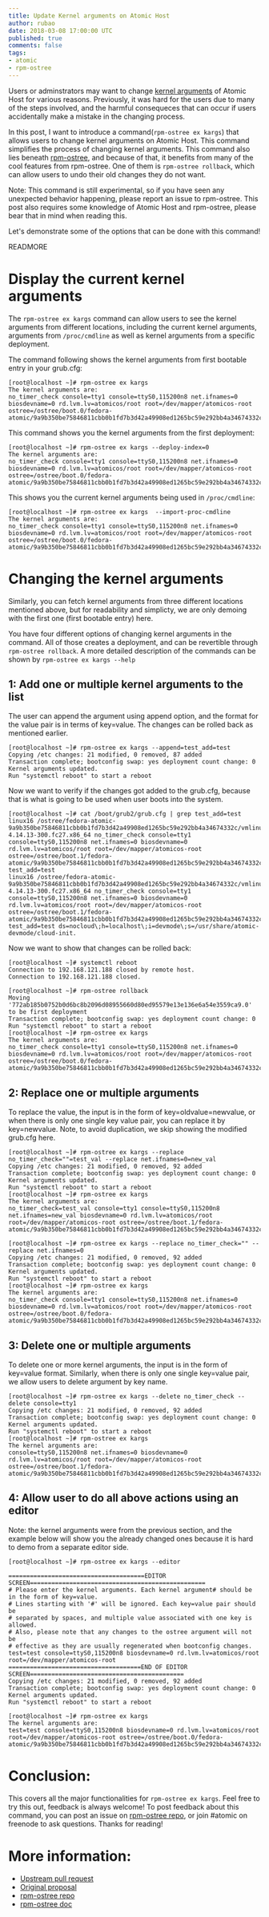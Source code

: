 ```yaml
---
title: Update Kernel arguments on Atomic Host
author: rubao
date: 2018-03-08 17:00:00 UTC
published: true
comments: false
tags:
- atomic
- rpm-ostree
---
```


Users or adminstrators may want to change [kernel arguments](https://www.kernel.org/doc/html/v4.14/admin-guide/kernel-parameters.html) of Atomic Host for various reasons.
Previously, it was hard for the users due to many of the steps involved,
and the harmful consequeces that can occur if users accidentally make a mistake
in the changing process.

In this post, I want to introduce a command(`rpm-ostree ex kargs`) that
allows users to change kernel arguments on Atomic Host. This command simplifies
the process of changing kernel arguments. This command also lies
beneath [rpm-ostree](https://github.com/projectatomic/rpm-ostree),
and because of that, it benefits from many of the cool features from rpm-ostree.
One of them is `rpm-ostree rollback`, which can allow users to undo their old changes
they do not want.

Note: This command is still experimental, so if you have seen any
unexpected behavior happening, please report an issue to rpm-ostree. This
post also requires some knowledge of Atomic Host and rpm-ostree, please
bear that in mind when reading this.

Let's demonstrate some of the options that can be done with this command!

READMORE

# Display the current kernel arguments

The `rpm-ostree ex kargs` command can allow users to see the kernel arguments
from different locations, including the current kernel arguments, arguments
from `/proc/cmdline` as well as kernel arguments from a specific deployment.


The command following shows the kernel arguments from first bootable entry
in your grub.cfg:

```
[root@localhost ~]# rpm-ostree ex kargs
The kernel arguments are:
no_timer_check console=tty1 console=ttyS0,115200n8 net.ifnames=0 biosdevname=0 rd.lvm.lv=atomicos/root root=/dev/mapper/atomicos-root ostree=/ostree/boot.0/fedora-atomic/9a9b350be75846811cbb0b1fd7b3d42a49908ed1265bc59e292bb4a34674332c/0
```

This command shows you the kernel arguments from the first deployment:

```
[root@localhost ~]# rpm-ostree ex kargs --deploy-index=0
The kernel arguments are:
no_timer_check console=tty1 console=ttyS0,115200n8 net.ifnames=0 biosdevname=0 rd.lvm.lv=atomicos/root root=/dev/mapper/atomicos-root ostree=/ostree/boot.0/fedora-atomic/9a9b350be75846811cbb0b1fd7b3d42a49908ed1265bc59e292bb4a34674332c/0
```

This shows you the current kernel arguments being used in `/proc/cmdline`:

```
[root@localhost ~]# rpm-ostree ex kargs  --import-proc-cmdline
The kernel arguments are:
no_timer_check console=tty1 console=ttyS0,115200n8 net.ifnames=0 biosdevname=0 rd.lvm.lv=atomicos/root root=/dev/mapper/atomicos-root ostree=/ostree/boot.0/fedora-atomic/9a9b350be75846811cbb0b1fd7b3d42a49908ed1265bc59e292bb4a34674332c/0
```

# Changing the kernel arguments

Similarly, you can fetch kernel arguments from three different locations mentioned above,
but for readability and simplicty, we are only demoing with the first one (first
bootable entry) here.

You have four different options of changing kernel arguments in the command. All of those
creates a deployment, and can be revertible through `rpm-ostree rollback`. A more
detailed description of the commands can be shown by `rpm-ostree ex kargs --help`

## 1: Add one or multiple kernel arguments to the list

The user can append the argument using append option, and the format for the value
pair is in terms of key=value. The changes can be rolled back as mentioned earlier.

```
[root@localhost ~]# rpm-ostree ex kargs --append=test_add=test
Copying /etc changes: 21 modified, 0 removed, 87 added
Transaction complete; bootconfig swap: yes deployment count change: 0
Kernel arguments updated.
Run "systemctl reboot" to start a reboot
```

Now we want to verify if the changes got added to the grub.cfg, because
that is what is going to be used when user boots into the system.

```
[root@localhost ~]# cat /boot/grub2/grub.cfg | grep test_add=test
linux16 /ostree/fedora-atomic-9a9b350be75846811cbb0b1fd7b3d42a49908ed1265bc59e292bb4a34674332c/vmlinuz-4.14.13-300.fc27.x86_64 no_timer_check console=tty1 console=ttyS0,115200n8 net.ifnames=0 biosdevname=0 rd.lvm.lv=atomicos/root root=/dev/mapper/atomicos-root ostree=/ostree/boot.1/fedora-atomic/9a9b350be75846811cbb0b1fd7b3d42a49908ed1265bc59e292bb4a34674332c/0 test_add=test
linux16 /ostree/fedora-atomic-9a9b350be75846811cbb0b1fd7b3d42a49908ed1265bc59e292bb4a34674332c/vmlinuz-4.14.13-300.fc27.x86_64 no_timer_check console=tty1 console=ttyS0,115200n8 net.ifnames=0 biosdevname=0 rd.lvm.lv=atomicos/root root=/dev/mapper/atomicos-root ostree=/ostree/boot.1/fedora-atomic/9a9b350be75846811cbb0b1fd7b3d42a49908ed1265bc59e292bb4a34674332c/0 test_add=test ds=nocloud\;h=localhost\;i=devmode\;s=/usr/share/atomic-devmode/cloud-init.
```

Now we want to show that changes can be rolled back:

```
[root@localhost ~]# systemctl reboot
Connection to 192.168.121.188 closed by remote host.
Connection to 192.168.121.188 closed.

[root@localhost ~]# rpm-ostree rollback
Moving '772ab185b0752b0d6bc8b2096d08955660d80ed95579e13e136e6a54e3559ca9.0' to be first deployment
Transaction complete; bootconfig swap: yes deployment count change: 0
Run "systemctl reboot" to start a reboot
[root@localhost ~]# rpm-ostree ex kargs
The kernel arguments are:
no_timer_check console=tty1 console=ttyS0,115200n8 net.ifnames=0 biosdevname=0 rd.lvm.lv=atomicos/root root=/dev/mapper/atomicos-root ostree=/ostree/boot.0/fedora-atomic/9a9b350be75846811cbb0b1fd7b3d42a49908ed1265bc59e292bb4a34674332c/0
```

## 2: Replace one or multiple arguments

To replace the value, the input is in the form of key=oldvalue=newvalue, or when there
is only one single key value pair, you can replace it by key=newvalue. Note, to avoid duplication,
we skip showing the modified grub.cfg here.

```
[root@localhost ~]# rpm-ostree ex kargs --replace no_timer_check=""=test_val --replace net.ifnames=0=new_val
Copying /etc changes: 21 modified, 0 removed, 92 added
Transaction complete; bootconfig swap: yes deployment count change: 0
Kernel arguments updated.
Run "systemctl reboot" to start a reboot
[root@localhost ~]# rpm-ostree ex kargs
The kernel arguments are:
no_timer_check=test_val console=tty1 console=ttyS0,115200n8 net.ifnames=new_val biosdevname=0 rd.lvm.lv=atomicos/root root=/dev/mapper/atomicos-root ostree=/ostree/boot.1/fedora-atomic/9a9b350be75846811cbb0b1fd7b3d42a49908ed1265bc59e292bb4a34674332c/0

[root@localhost ~]# rpm-ostree ex kargs --replace no_timer_check="" --replace net.ifnames=0
Copying /etc changes: 21 modified, 0 removed, 92 added
Transaction complete; bootconfig swap: yes deployment count change: 0
Kernel arguments updated.
Run "systemctl reboot" to start a reboot
[root@localhost ~]# rpm-ostree ex kargs
The kernel arguments are:
no_timer_check console=tty1 console=ttyS0,115200n8 net.ifnames=0 biosdevname=0 rd.lvm.lv=atomicos/root root=/dev/mapper/atomicos-root ostree=/ostree/boot.0/fedora-atomic/9a9b350be75846811cbb0b1fd7b3d42a49908ed1265bc59e292bb4a34674332c/0
```

## 3: Delete one or multiple arguments

To delete one or more kernel arguments, the input is in the form of key=value format. Similarly, when
there is only one single key=value pair, we allow users to delete argument by key name.

```
[root@localhost ~]# rpm-ostree ex kargs --delete no_timer_check --delete console=tty1
Copying /etc changes: 21 modified, 0 removed, 92 added
Transaction complete; bootconfig swap: yes deployment count change: 0
Kernel arguments updated.
Run "systemctl reboot" to start a reboot
[root@localhost ~]# rpm-ostree ex kargs
The kernel arguments are:
console=ttyS0,115200n8 net.ifnames=0 biosdevname=0 rd.lvm.lv=atomicos/root root=/dev/mapper/atomicos-root ostree=/ostree/boot.1/fedora-atomic/9a9b350be75846811cbb0b1fd7b3d42a49908ed1265bc59e292bb4a34674332c/0
```

## 4: Allow user to do all above actions using an editor

Note: the kernel arguments were from the previous section, and the example below will show
you the already changed ones because it is hard to demo from a separate editor side.

```
[root@localhost ~]# rpm-ostree ex kargs --editor

======================================EDITOR SCREEN=================================================
# Please enter the kernel arguments. Each kernel argument# should be in the form of key=value.
# Lines starting with '#' will be ignored. Each key=value pair should be
# separated by spaces, and multiple value associated with one key is allowed.
# Also, please note that any changes to the ostree argument will not be
# effective as they are usually regenerated when bootconfig changes.
test=test console=ttyS0,115200n8 biosdevname=0 rd.lvm.lv=atomicos/root root=/dev/mapper/atomicos-root
=====================================END OF EDITOR SCREEN===========================================
Copying /etc changes: 21 modified, 0 removed, 92 added
Transaction complete; bootconfig swap: yes deployment count change: 0
Kernel arguments updated.
Run "systemctl reboot" to start a reboot

[root@localhost ~]# rpm-ostree ex kargs
The kernel arguments are:
test=test console=ttyS0,115200n8 biosdevname=0 rd.lvm.lv=atomicos/root root=/dev/mapper/atomicos-root ostree=/ostree/boot.0/fedora-atomic/9a9b350be75846811cbb0b1fd7b3d42a49908ed1265bc59e292bb4a34674332c/0
```

# Conclusion:

This covers all the major functionalities for `rpm-ostree ex kargs`. Feel free to try this out, feedback is always welcome!
To post feedback about this command, you can post an issue on [rpm-ostree repo](https://github.com/projectatomic/rpm-ostree/issues),
or join #atomic on freenode to ask questions. Thanks for reading!

# More information:
- [Upstream pull request](https://github.com/projectatomic/rpm-ostree/pull/1013)
- [Original proposal](https://github.com/projectatomic/rpm-ostree/issues/594)
- [rpm-ostree repo](https://github.com/projectatomic/rpm-ostree/)
- [rpm-ostree doc](https://rpm-ostree.readthedocs.io/en/latest/)
